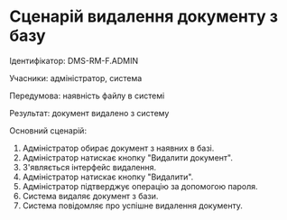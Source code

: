 # Сценарій видалення документу з базу

Ідентифікатор: DMS-RM-F.ADMIN

Учасники: aдміністратор, система

Передумова: наявність файлу в системі

Результат: документ видалено з систему

Основний сценарій:
   1. Адміністратор обирає документ з наявних в базі.
   2. Адміністратор натискає кнопку "Видалити документ".
   3. З'являється інтерфейс видалення.
   4. Адміністратор натискає кнопку "Видалити".
   5. Адміністратор підтверджує операцію за допомогою пароля.
   6. Система видаляє документ з бази.
   7. Система повідомляє про успішне видалення документу. 

![]()
